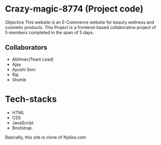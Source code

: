 # Crazy-magic-8774 (Project code) 
Objective
This website is an E-Commerce website for beauty wellness and cosmetic products. 
This Project is a frontend-based collaborative project of 5 members completed in the span of 5 days.
## Collaborators
- Abhinav(Team Lead)
- Ajay
- Ayushi Soni
- Raj
- Shohib
# Tech-stacks
-  HTML
-  CSS
-  JavaScript
-  Bootstrap. 

Basically, this site is clone of Nykka.com 


